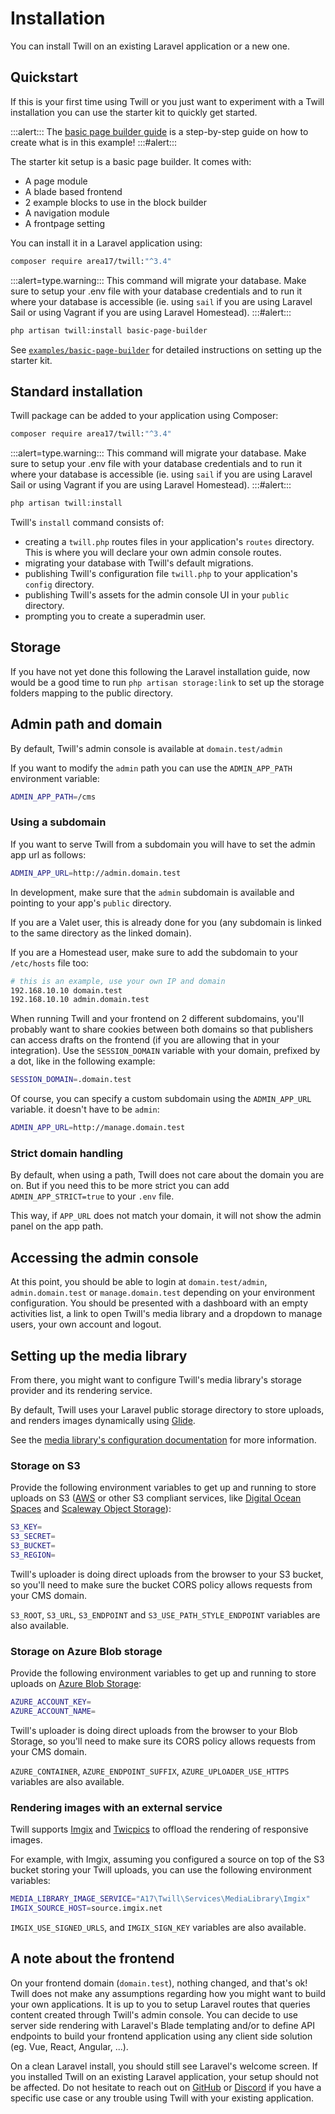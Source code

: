 # Installation

You can install Twill on an existing Laravel application or a new one.

## Quickstart

If this is your first time using Twill or you just want to experiment with a Twill installation you can use the starter kit to quickly get started.

:::alert:::
The [basic page builder guide](../../2_guides/1_page-builder-with-blade/1_index.md) is a step-by-step guide on how to create what is in this example!
:::#alert:::

The starter kit setup is a basic page builder. It comes with:

- A page module
- A blade based frontend
- 2 example blocks to use in the block builder
- A navigation module
- A frontpage setting

You can install it in a Laravel application using:

```bash
composer require area17/twill:"^3.4"
```

:::alert=type.warning::: 
This command will migrate your database.
Make sure to setup your .env file with your database credentials and to run it where your database is accessible (ie. using `sail` if you are using Laravel Sail or using Vagrant if you are using Laravel Homestead). 
:::#alert:::

```bash
php artisan twill:install basic-page-builder
```

See [`examples/basic-page-builder`](https://github.com/area17/twill/tree/3.x/examples/basic-page-builder) for detailed instructions on setting up the starter kit.

## Standard installation

Twill package can be added to your application using Composer:

```bash
composer require area17/twill:"^3.4"
```

:::alert=type.warning::: 
This command will migrate your database.
Make sure to setup your .env file with your database credentials and to run it where your database is accessible (ie. using `sail` if you are using Laravel Sail or using Vagrant if you are using Laravel Homestead).
:::#alert:::

```bash
php artisan twill:install
```

Twill's `install` command consists of:

- creating a `twill.php` routes files in your application's `routes` directory. This is where you will declare your own admin console routes.
- migrating your database with Twill's default migrations.
- publishing Twill's configuration file `twill.php` to your application's `config` directory.
- publishing Twill's assets for the admin console UI in your `public` directory.
- prompting you to create a superadmin user.

## Storage

If you have not yet done this following the Laravel installation guide, now would be a good time to run `php artisan storage:link` to set up the storage folders mapping to the public directory.

## Admin path and domain

By default, Twill's admin console is available at `domain.test/admin`

If you want to modify the `admin` path you can use the `ADMIN_APP_PATH` environment variable:

```bash
ADMIN_APP_PATH=/cms
```

### Using a subdomain

If you want to serve Twill from a subdomain you will have to set the admin app url as follows:

```bash
ADMIN_APP_URL=http://admin.domain.test
```

In development, make sure that the `admin` subdomain is available and pointing to your app's `public` directory.

If you are a Valet user, this is already done for you (any subdomain is linked to the same directory as the linked domain).

If you are a Homestead user, make sure to add the subdomain to your `/etc/hosts` file too:

```bash
# this is an example, use your own IP and domain
192.168.10.10 domain.test
192.168.10.10 admin.domain.test
```

When running Twill and your frontend on 2 different subdomains, you'll probably want to share cookies between both domains so that publishers can access drafts on the frontend (if you are allowing that in your integration). Use the `SESSION_DOMAIN` variable with your domain, prefixed by a dot, like in the following example:

```bash
SESSION_DOMAIN=.domain.test
```

Of course, you can specify a custom subdomain using the `ADMIN_APP_URL` variable. it doesn't have to be `admin`:

```bash
ADMIN_APP_URL=http://manage.domain.test
```

### Strict domain handling

By default, when using a path, Twill does not care about the domain you are on. But if you need this to be more strict
you can add `ADMIN_APP_STRICT=true` to your `.env` file.

This way, if `APP_URL` does not match your domain, it will not show the admin panel on the app path.

## Accessing the admin console

At this point, you should be able to login at `domain.test/admin`, `admin.domain.test` or `manage.domain.test` depending
on your environment configuration. You should be presented with a dashboard with an empty activities list, a link to
open Twill's media library and a dropdown to manage users, your own account and logout.

## Setting up the media library

From there, you might want to configure Twill's media library's storage provider and its rendering service.

By default, Twill uses your Laravel public storage directory to store uploads, and renders images dynamically using [Glide](https://glide.thephpleague.com/).

See the [media library's configuration documentation](./3_configuration.md#content-media-library) for more information.

### Storage on S3

Provide the following environment variables to get up and running to store uploads on S3 ([AWS](https://aws.amazon.com/s3/) or other S3 compliant services, like [Digital Ocean Spaces](https://www.digitalocean.com/products/spaces) and [Scaleway Object Storage](https://www.scaleway.com/en/object-storage/)):

```bash
S3_KEY=
S3_SECRET=
S3_BUCKET=
S3_REGION=
```

Twill's uploader is doing direct uploads from the browser to your S3 bucket, so you'll need to make sure the bucket CORS policy allows requests from your CMS domain. 

`S3_ROOT`, `S3_URL`, `S3_ENDPOINT` and `S3_USE_PATH_STYLE_ENDPOINT` variables are also available.

### Storage on Azure Blob storage

Provide the following environment variables to get up and running to store uploads on [Azure Blob Storage](https://azure.microsoft.com/en-us/products/storage/blobs):

```bash
AZURE_ACCOUNT_KEY=
AZURE_ACCOUNT_NAME=
```

Twill's uploader is doing direct uploads from the browser to your Blob Storage, so you'll need to make sure its CORS policy allows requests from your CMS domain.


`AZURE_CONTAINER`, `AZURE_ENDPOINT_SUFFIX`, `AZURE_UPLOADER_USE_HTTPS` variables are also available.

### Rendering images with an external service

Twill supports [Imgix](https://imgix.com) and [Twicpics](https://twicpics.com) to offload the rendering of responsive images. 

For example, with Imgix, assuming you configured a source on top of the S3 bucket storing your Twill uploads, you can use the following environment variables:

```bash
MEDIA_LIBRARY_IMAGE_SERVICE="A17\Twill\Services\MediaLibrary\Imgix"
IMGIX_SOURCE_HOST=source.imgix.net
```

`IMGIX_USE_SIGNED_URLS`, and `IMGIX_SIGN_KEY` variables are also available.

## A note about the frontend

On your frontend domain (`domain.test`), nothing changed, and that's ok! Twill does not make any assumptions regarding how you might want to build your own applications. It is up to you to setup Laravel routes that queries content created through Twill's admin console. You can decide to use server side rendering with Laravel's Blade templating and/or to define API endpoints to build your frontend application using any client side solution (eg. Vue, React, Angular, ...).

On a clean Laravel install, you should still see Laravel's welcome screen. If you installed Twill on an existing Laravel application, your setup should not be affected. Do not hesitate to reach out on [GitHub](https://github.com/area17/twill/discussions) or [Discord](https://discord.gg/cnWk7EFv8R) if you have a specific use case or any trouble using Twill with your existing application.
